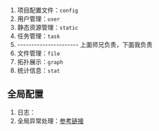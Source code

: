 1. 项目配置文件：`config`
2. 用户管理：`user`
3. 静态资源管理：`static`
6. 任务管理：`task`
7. ---------------------- 上面师兄负责，下面我负责
8. 文件管理：`file`
9. 拓扑展示：`graph`
10. 统计信息：`stat`

## 全局配置

1. 日志：
2. 全局异常处理：[参考链接](https://juejin.cn/post/7011901157429739551)
